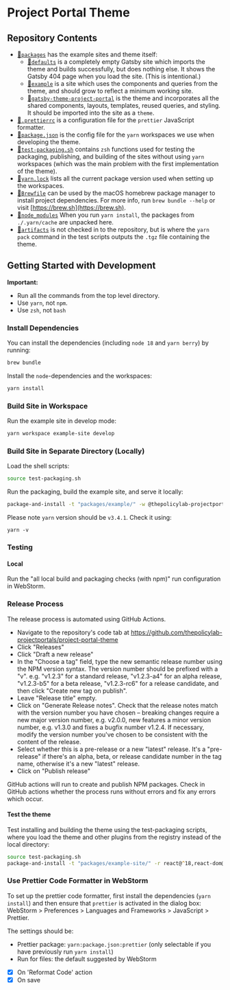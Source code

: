 # Project Portal Theme

## Repository Contents

- [📁`packages`](./packages) has the example sites and theme itself:
  - [📁`defaults`](./packages/defaults) is a completely empty Gatsby site which imports the theme and builds successfully, but does nothing else. It shows the Gatsby 404 page when you load the site. (This is intentional.)
  - [📁`example`](./packages/example) is a site which uses the components and queries from the theme, and should grow to reflect a minimum working site.
  - [📁`gatsby-theme-project-portal`](./packages/gatsby-theme-project-portal) is the theme and incorporates all the shared components, layouts, templates, reused queries, and styling. It should be imported into the site as a `theme`.
- [📄`.prettierrc`](.prettierrc) is a configuration file for the `prettier` JavaScript formatter.
- [📄`package.json`](package.json) is the config file for the `yarn` workspaces we use when developing the theme.
- [📄`test-packaging.sh`](test-packaging.sh) contains `zsh` functions used for testing the packaging, publishing, and building of the sites without using `yarn` workspaces (which was the main problem with the first implementation of the theme).
- [📄`yarn.lock`](yarn.lock) lists all the current package version used when setting up the workspaces.
- [📄`Brewfile`](Brewfile) can be used by the macOS homebrew package manager to install project dependencies. For more info, run `brew bundle --help` or visit [https://brew.sh](https://brew.sh).
- [📁`node_modules`](./node_modules) When you run `yarn install`, the packages from `./.yarn/cache` are unpacked here.
- [📁`artifacts`](./artifacts) is not checked in to the repository, but is where the `yarn pack` command in the test scripts outputs the `.tgz` file containing the theme.

## Getting Started with Development

**Important:**
- Run all the commands from the top level directory.
- Use `yarn`, not `npm`.
- Use `zsh`, not `bash`

### Install Dependencies

You can install the dependencies (including `node 18` and `yarn berry`) by running:
```zsh
brew bundle
```

Install the `node`-dependencies and the workspaces:
```zsh
yarn install
```

### Build Site in Workspace

Run the example site in develop mode:
```zsh
yarn workspace example-site develop
```

### Build Site in Separate Directory (Locally)

Load the shell scripts:
```zsh
source test-packaging.sh
```

Run the packaging, build the example site, and serve it locally:
```zsh
package-and-install -t "packages/example/" -w @thepolicylab-projectportals/gatsby-theme-project-portal
```

Please note `yarn` version should be `v3.4.1`. Check it using: 

```
yarn -v
```

### Testing

#### Local

Run the "all local build and packaging checks (with npm)" run configuration in WebStorm.


### Release Process

 The release process is automated using GitHub Actions. 

- Navigate to the repository's code tab at https://github.com/thepolicylab-projectportals/project-portal-theme
- Click "Releases"
- Click "Draft a new release"
- In the "Choose a tag" field, type the new semantic release number using the NPM version syntax. 
  The version number should be prefixed with a "v". 
  e.g. "v1.2.3" for a standard release, "v1.2.3-a4" for an alpha release, "v1.2.3-b5" for a beta 
  release, "v1.2.3-rc6" for a release candidate, and then click "Create new tag on publish". 
- Leave "Release title" empty.
- Click on "Generate Release notes". Check that the release notes match with the version number you have chosen – 
  breaking changes require a new major version number, e.g. v2.0.0, new features a minor version number, e.g. 
  v1.3.0 and fixes a bugfix number v1.2.4. If necessary, modify the version number you've chosen to be consistent 
  with the content of the release.
- Select whether this is a pre-release or a new "latest" release. It's a "pre-release" if there's an alpha, 
  beta, or release candidate number in the tag name, otherwise it's a new "latest" release.
- Click on "Publish release"
 
GitHub actions will run to create and publish NPM packages. Check in GitHub actions whether the 
process runs without errors and fix any errors which occur.

   
#### Test the theme

Test installing and building the theme using the test-packaging scripts, where you load the 
theme and other plugins from the registry instead of the local directory:

```zsh
source test-packaging.sh
package-and-install -t "packages/example-site/" -r react@^18,react-dom@^18,gatsby@^5,@thepolicylab-projectportals/gatsby-theme-project-portal,@thepolicylab-projectportals/project-portal-content-netlify
```

### Use Prettier Code Formatter in WebStorm

To set up the prettier code formatter, first install the dependencies (`yarn install`) and then ensure that `prettier` is activated in the dialog box: WebStorm > Preferences > Languages and Frameworks > JavaScript > Prettier. 

The settings should be:
- Prettier package: `yarn:package.json:prettier` (only selectable if you have previously run `yarn install`)
- Run for files: the default suggested by WebStorm
- [x] On 'Reformat Code' action
- [x] On save
